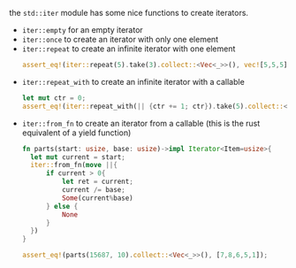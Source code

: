 the `std::iter` module has some nice functions to create iterators.
* `iter::empty` for an empty iterator
* `iter::once` to create an iterator with only one element
* `iter::repeat` to create an infinite iterator with one element
  ```rust
  assert_eq!(iter::repeat(5).take(3).collect::<Vec<_>>(), vec![5,5,5])
  ```
* `iter::repeat_with` to create an infinite iterator with a callable
  ```rust
  let mut ctr = 0;
  assert_eq!(iter::repeat_with(|| {ctr += 1; ctr}).take(5).collect::<Vec<_>>(), vec![1,2,3,4,5])
  ```
* `iter::from_fn` to create an iterator from a callable (this is the rust equivalent of a yield function)
  ```rust
  fn parts(start: usize, base: usize)->impl Iterator<Item=usize>{
    let mut current = start;
    iter::from_fn(move ||{
        if current > 0{
            let ret = current;
            current /= base;
            Some(current%base)
        } else {
            None
        }
    })
  }

  assert_eq!(parts(15687, 10).collect::<Vec<_>>(), [7,8,6,5,1]);
  ```
